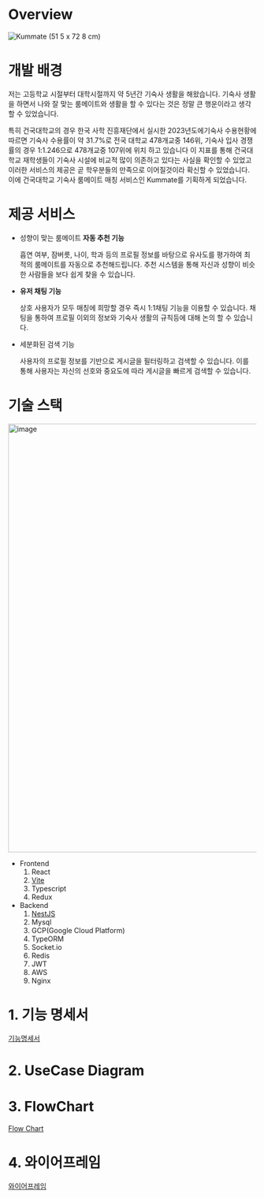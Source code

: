 # Overview
![Kummate (51 5 x 72 8 cm)](https://github.com/user-attachments/assets/862a6795-0309-4ddd-bd65-f6871a61714a)


# 개발 배경

저는 고등학교 시절부터 대학시절까지 약 5년간 기숙사 생활을 해왔습니다. 기숙사 생활을 하면서 나와 잘 맞는 룸메이트와 생활을 할 수 있다는 것은 정말 큰 행운이라고 생각할 수 있었습니다.

특히 건국대학교의 경우 한국 사학 진흥재단에서 실시한 2023년도에기숙사 수용현황에 따르면  기숙사 수용률이 약 31.7%로 전국 대학교 478개교중 146위, 기숙사 입사 경쟁률의 경우 1:1.246으로 478개교중 107위에 위치 하고 있습니다 이 지표를 통해 건국대학교 재학생들이 기숙사 시설에 비교적 많이 의존하고 있다는 사실을 확인할 수 있었고 이러한 서비스의 제공은 곧 학우분들의 만족으로 이어질것이라 확신할 수 있었습니다. 이에 건국대학교 기숙사 룸메이트 매칭 서비스인 Kummate를 기획하게 되었습니다.

# 제공 서비스

- 성향이 맞는 룸메이트 **자동 추천 기능**
    
    흡연 여부, 잠버릇, 나이, 학과 등의 프로필 정보를 바탕으로 유사도를 평가하여 최적의 룸메이트를 자동으로 추천해드립니다. 추천 시스템을 통해 자신과 성향이 비슷한 사람들을 보다 쉽게 찾을 수 있습니다.
    
- **유저 채팅 기능**
    
    상호 사용자가 모두 매칭에 희망할 경우 즉시 1:1채팅 기능을 이용할 수 있습니다. 채팅을 통하여 프로필 이외의 정보와 기숙사 생활의 규칙등에 대해 논의 할 수 있습니다. 
    
- 세분화된 검색 기능
    
    사용자의 프로필 정보를 기반으로 게시글을 필터링하고 검색할 수 있습니다. 이를 통해 사용자는 자신의 선호와 중요도에 따라 게시글을 빠르게 검색할 수 있습니다. 
    

# 기술 스택
<img width="870" alt="image" src="https://github.com/user-attachments/assets/79e7caa1-a360-4dae-a5b5-6e3c6f373aad" />

- Frontend
    1. React 
    2. [Vite](https://ko.vite.dev/guide/)
    3. Typescript
    4. Redux
- Backend
    1. [NestJS](https://nestjs.com/)
    2. Mysql 
    3. GCP(Google Cloud Platform)
    4. TypeORM
    5. Socket.io
    6. Redis
    7. JWT
    8. AWS
    9. Nginx

# 1. 기능 명세서

[기능명세서](https://www.notion.so/17bd5b3e6ec58045ae80f6c4e0d0274a?pvs=21)

# 2. UseCase Diagram

[](https://www.notion.so/17bd5b3e6ec580bdb54cd8dcd19a7906?pvs=21)

# 3. FlowChart

[Flow Chart](https://www.notion.so/Flow-Chart-3ae6cf039d31491480059b17335cefde?pvs=21)

# 4. 와이어프레임

[와이어프레임](https://www.notion.so/6ee81ea40ada427cafd83256e2cab311?pvs=21)
